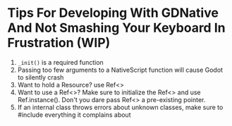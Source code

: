 # Tips For Developing With GDNative And Not Smashing Your Keyboard In Frustration (WIP)
1. `_init()` is a required function
2. Passing too few arguments to a NativeScript function will cause Godot to silently crash
3. Want to hold a Resource? use Ref<>
4. Want to use a Ref<>? Make sure to initialize the Ref<> and use Ref.instance(). Don't you dare pass Ref<> a pre-existing pointer.
5. If an internal class throws errors about unknown classes, make sure to #include everything it complains about
